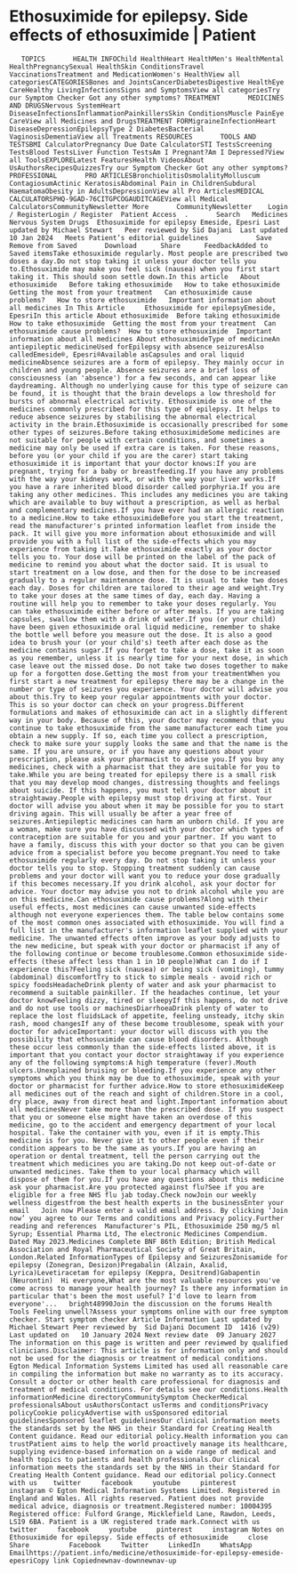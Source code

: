 # Ethosuximide for epilepsy. Side effects of ethosuximide | Patient

       TOPICS       HEALTH INFOChild HealthHeart HealthMen's HealthMental HealthPregnancySexual HealthSkin ConditionsTravel VaccinationsTreatment and MedicationWomen's HealthView all categoriesCATEGORIESBones and JointsCancerDiabetesDigestive HealthEye CareHealthy LivingInfectionsSigns and SymptomsView all categoriesTry our Symptom Checker Got any other symptoms? TREATMENT       MEDICINES AND DRUGSNervous SystemHeart DiseaseInfectionsInflammationPainkillersSkin ConditionsMuscle PainEye CareView all Medicines and DrugsTREATMENT FORMigraineInfectionHeart DiseaseDepressionEpilepsyType 2 DiabetesBacterial VaginosisDementiaView all Treatments RESOURCES       TOOLS AND TESTSBMI CalculatorPregnancy Due Date CalculatorSTI TestsScreening TestsBlood TestsLiver Function TestsAm I Pregnant?Am I Depressed?View all ToolsEXPLORELatest FeaturesHealth VideosAbout UsAuthorsRecipesQuizzesTry our Symptom Checker Got any other symptoms? PROFESSIONAL       PRO ARTICLESBronchiolitisOsmolalityMolluscum ContagiosumActinic KeratosisAbdominal Pain in ChildrenSubdural HaematomaObesity in AdultsDepressionView all Pro ArticlesMEDICAL CALCULATORSPHQ-9GAD-76CITGPCOGAUDITCAGEView all Medical CalculatorsCommunityNewsletter More       CommunityNewsletter    Login / RegisterLogin / Register  Patient Access  .       Search   Medicines    Nervous System Drugs  Ethosuximide for epilepsy Emeside, Epesri Last updated by Michael Stewart   Peer reviewed by Sid Dajani  Last updated 10 Jan 2024   Meets Patient’s editorial guidelines            Save       Remove from Saved       Download      Share      FeedbackAdded to  Saved itemsTake ethosuximide regularly. Most people are prescribed two doses a day.Do not stop taking it unless your doctor tells you to.Ethosuximide may make you feel sick (nausea) when you first start taking it. This should soon settle down.In this article   About ethosuximide   Before taking ethosuximide   How to take ethosuximide   Getting the most from your treatment   Can ethosuximide cause problems?   How to store ethosuximide   Important information about all medicines In This Article     Ethosuximide for epilepsyEmeside, EpesriIn this article About ethosuximide  Before taking ethosuximide  How to take ethosuximide  Getting the most from your treatment  Can ethosuximide cause problems?  How to store ethosuximide  Important information about all medicines About ethosuximideType of medicineAn antiepileptic medicineUsed forEpilepsy with absence seizuresAlso calledEmeside®, Epesri®Available asCapsules and oral liquid medicineAbsence seizures are a form of epilepsy. They mainly occur in children and young people. Absence seizures are a brief loss of consciousness (an 'absence') for a few seconds, and can appear like daydreaming. Although no underlying cause for this type of seizure can be found, it is thought that the brain develops a low threshold for bursts of abnormal electrical activity. Ethosuximide is one of the medicines commonly prescribed for this type of epilepsy. It helps to reduce absence seizures by stabilising the abnormal electrical activity in the brain.Ethosuximide is occasionally prescribed for some other types of seizures.Before taking ethosuximideSome medicines are not suitable for people with certain conditions, and sometimes a medicine may only be used if extra care is taken. For these reasons, before you (or your child if you are the carer) start taking ethosuximide it is important that your doctor knows:If you are pregnant, trying for a baby or breastfeeding.If you have any problems with the way your kidneys work, or with the way your liver works.If you have a rare inherited blood disorder called porphyria.If you are taking any other medicines. This includes any medicines you are taking which are available to buy without a prescription, as well as herbal and complementary medicines.If you have ever had an allergic reaction to a medicine.How to take ethosuximideBefore you start the treatment, read the manufacturer's printed information leaflet from inside the pack. It will give you more information about ethosuximide and will provide you with a full list of the side-effects which you may experience from taking it.Take ethosuximide exactly as your doctor tells you to. Your dose will be printed on the label of the pack of medicine to remind you about what the doctor said. It is usual to start treatment on a low dose, and then for the dose to be increased gradually to a regular maintenance dose. It is usual to take two doses each day. Doses for children are tailored to their age and weight.Try to take your doses at the same times of day, each day. Having a routine will help you to remember to take your doses regularly. You can take ethosuximide either before or after meals. If you are taking capsules, swallow them with a drink of water.If you (or your child) have been given ethosuximide oral liquid medicine, remember to shake the bottle well before you measure out the dose. It is also a good idea to brush your (or your child's) teeth after each dose as the medicine contains sugar.If you forget to take a dose, take it as soon as you remember, unless it is nearly time for your next dose, in which case leave out the missed dose. Do not take two doses together to make up for a forgotten dose.Getting the most from your treatmentWhen you first start a new treatment for epilepsy there may be a change in the number or type of seizures you experience. Your doctor will advise you about this.Try to keep your regular appointments with your doctor. This is so your doctor can check on your progress.Different formulations and makes of ethosuximide can act in a slightly different way in your body. Because of this, your doctor may recommend that you continue to take ethosuximide from the same manufacturer each time you obtain a new supply. If so, each time you collect a prescription, check to make sure your supply looks the same and that the name is the same. If you are unsure, or if you have any questions about your prescription, please ask your pharmacist to advise you.If you buy any medicines, check with a pharmacist that they are suitable for you to take.While you are being treated for epilepsy there is a small risk that you may develop mood changes, distressing thoughts and feelings about suicide. If this happens, you must tell your doctor about it straightaway.People with epilepsy must stop driving at first. Your doctor will advise you about when it may be possible for you to start driving again. This will usually be after a year free of seizures.Antiepileptic medicines can harm an unborn child. If you are a woman, make sure you have discussed with your doctor which types of contraception are suitable for you and your partner. If you want to have a family, discuss this with your doctor so that you can be given advice from a specialist before you become pregnant.You need to take ethosuximide regularly every day. Do not stop taking it unless your doctor tells you to stop. Stopping treatment suddenly can cause problems and your doctor will want you to reduce your dose gradually if this becomes necessary.If you drink alcohol, ask your doctor for advice. Your doctor may advise you not to drink alcohol while you are on this medicine.Can ethosuximide cause problems?Along with their useful effects, most medicines can cause unwanted side-effects although not everyone experiences them. The table below contains some of the most common ones associated with ethosuximide. You will find a full list in the manufacturer's information leaflet supplied with your medicine. The unwanted effects often improve as your body adjusts to the new medicine, but speak with your doctor or pharmacist if any of the following continue or become troublesome.Common ethosuximide side-effects (these affect less than 1 in 10 people)What can I do if I experience this?Feeling sick (nausea) or being sick (vomiting), tummy (abdominal) discomfortTry to stick to simple meals - avoid rich or spicy foodsHeadacheDrink plenty of water and ask your pharmacist to recommend a suitable painkiller. If the headaches continue, let your doctor knowFeeling dizzy, tired or sleepyIf this happens, do not drive and do not use tools or machinesDiarrhoeaDrink plenty of water to replace the lost fluidsLack of appetite, feeling unsteady, itchy skin rash, mood changesIf any of these become troublesome, speak with your doctor for adviceImportant: your doctor will discuss with you the possibility that ethosuximide can cause blood disorders. Although these occur less commonly than the side-effects listed above, it is important that you contact your doctor straightaway if you experience any of the following symptoms:A high temperature (fever).Mouth ulcers.Unexplained bruising or bleeding.If you experience any other symptoms which you think may be due to ethosuximide, speak with your doctor or pharmacist for further advice.How to store ethosuximideKeep all medicines out of the reach and sight of children.Store in a cool, dry place, away from direct heat and light.Important information about all medicinesNever take more than the prescribed dose. If you suspect that you or someone else might have taken an overdose of this medicine, go to the accident and emergency department of your local hospital. Take the container with you, even if it is empty.This medicine is for you. Never give it to other people even if their condition appears to be the same as yours.If you are having an operation or dental treatment, tell the person carrying out the treatment which medicines you are taking.Do not keep out-of-date or unwanted medicines. Take them to your local pharmacy which will dispose of them for you.If you have any questions about this medicine ask your pharmacist.Are you protected against flu?See if you are eligible for a free NHS flu jab today.Check nowJoin our weekly wellness digestfrom the best health experts in the businessEnter your email   Join now Please enter a valid email address. By clicking ‘Join now’ you agree to our Terms and conditions and Privacy policy.Further reading and references  Manufacturer's PIL, Ethosuximide 250 mg/5 ml Syrup; Essential Pharma Ltd, The electronic Medicines Compendium. Dated May 2023.Medicines Complete BNF 86th Edition; British Medical Association and Royal Pharmaceutical Society of Great Britain, London.Related InformationTypes of Epilepsy and SeizuresZonisamide for epilepsy (Zonegran, Desizon)Pregabalin (Alzain, Axalid, Lyrica)Levetiracetam for epilepsy (Keppra, Desitrend)Gabapentin (Neurontin)  Hi everyone,What are the most valuable resources you've come across to manage your health journey? Is there any information in particular that's been the most useful? I'd love to learn from everyone'...   bright48990Join the discussion on the forums Health Tools Feeling unwell?Assess your symptoms online with our free symptom checker. Start symptom checker Article Information Last updated by   Michael Stewart Peer reviewed by  Sid Dajani Document ID  1416 (v29)  Last updated on   10 January 2024 Next review date  09 January 2027 The information on this page is written and peer reviewed by qualified clinicians.Disclaimer: This article is for information only and should not be used for the diagnosis or treatment of medical conditions. Egton Medical Information Systems Limited has used all reasonable care in compiling the information but make no warranty as to its accuracy. Consult a doctor or other health care professional for diagnosis and treatment of medical conditions. For details see our conditions.Health informationMedicine directoryCommunitySymptom CheckerMedical professionalsAbout usAuthorsContact usTerms and conditionsPrivacy policyCookie policyAdvertise with usSponsored editorial guidelinesSponsored leaflet guidelinesOur clinical information meets the standards set by the NHS in their Standard for Creating Health Content guidance. Read our editorial policy.Health information you can trustPatient aims to help the world proactively manage its healthcare, supplying evidence-based information on a wide range of medical and health topics to patients and health professionals.Our clinical information meets the standards set by the NHS in their Standard for Creating Health Content guidance. Read our editorial policy.Connect with us    twitter     facebook     youtube     pinterest     instagram © Egton Medical Information Systems Limited. Registered in England and Wales. All rights reserved. Patient does not provide medical advice, diagnosis or treatment.Registered number: 10004395 Registered office: Fulford Grange, Micklefield Lane, Rawdon, Leeds, LS19 6BA. Patient is a UK registered trade mark.Connect with us    twitter     facebook     youtube     pinterest     instagram Notes on Ethosuximide for epilepsy. Side effects of ethosuximide     close Share          Facebook     Twitter     LinkedIn     WhatsApp     Emailhttps://patient.info/medicine/ethosuximide-for-epilepsy-emeside-epesriCopy link Copiednewnav-downnewnav-up


